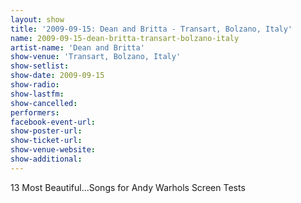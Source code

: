 ```yaml
---
layout: show
title: '2009-09-15: Dean and Britta - Transart, Bolzano, Italy'
name: 2009-09-15-dean-britta-transart-bolzano-italy
artist-name: 'Dean and Britta'
show-venue: 'Transart, Bolzano, Italy'
show-setlist: 
show-date: 2009-09-15
show-radio: 
show-lastfm: 
show-cancelled: 
performers: 
facebook-event-url: 
show-poster-url: 
show-ticket-url: 
show-venue-website: 
show-additional: 
---
```


13 Most Beautiful...Songs for Andy Warhols Screen Tests